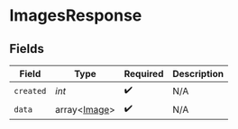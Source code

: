 # ImagesResponse


## Fields

| Field                                        | Type                                         | Required                                     | Description                                  |
| -------------------------------------------- | -------------------------------------------- | -------------------------------------------- | -------------------------------------------- |
| `created`                                    | *int*                                        | :heavy_check_mark:                           | N/A                                          |
| `data`                                       | array<[Image](../../models/shared/Image.md)> | :heavy_check_mark:                           | N/A                                          |